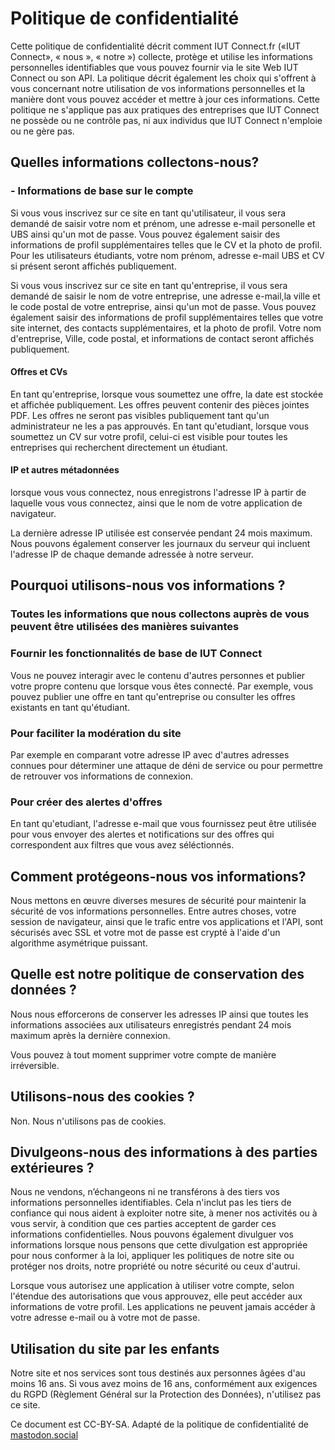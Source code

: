 # Politique de confidentialité

Cette politique de confidentialité décrit comment IUT Connect.fr («IUT Connect», « nous », « notre ») collecte, protège et utilise les informations personnelles identifiables que vous pouvez fournir via le site Web IUT Connect ou son API. La politique décrit également les choix qui s'offrent à vous concernant notre utilisation de vos informations personnelles et la manière dont vous pouvez accéder et mettre à jour ces informations. Cette politique ne s'applique pas aux pratiques des entreprises que IUT Connect ne possède ou ne contrôle pas, ni aux individus que IUT Connect n'emploie ou ne gère pas.

## Quelles informations collectons-nous?

### - Informations de base sur le compte

Si vous vous inscrivez sur ce site en tant qu'utilisateur, il vous sera demandé de saisir votre nom et prénom, une adresse e-mail personelle et UBS ainsi qu'un mot de passe. Vous pouvez également saisir des informations de profil supplémentaires telles que le CV et la photo de profil. Pour les utilisateurs étudiants, votre nom prénom, adresse e-mail UBS et CV si présent seront affichés publiquement.

Si vous vous inscrivez sur ce site en tant qu'entreprise,
il vous sera demandé de saisir le nom de votre entreprise, une adresse e-mail,la ville et le code postal de votre entreprise, ainsi qu'un mot de passe. Vous pouvez également saisir des informations de profil supplémentaires telles que votre site internet, des contacts supplémentaires, et la photo de profil. Votre nom d'entreprise, Ville, code postal, et informations de contact seront affichés publiquement.

#### Offres et CVs

En tant qu'entreprise, lorsque vous soumettez une offre, la date est stockée et affichée publiquement. Les offres peuvent contenir des pièces jointes PDF. Les offres ne seront pas visibles publiquement tant qu'un administrateur ne les a pas approuvés.
En tant qu'etudiant, lorsque vous soumettez un CV sur votre profil, celui-ci est visible pour toutes les entreprises qui recherchent directement un étudiant.

#### IP et autres métadonnées

lorsque vous vous connectez, nous enregistrons l'adresse IP à partir de laquelle vous vous connectez, ainsi que le nom de votre application de navigateur.

La dernière adresse IP utilisée est conservée pendant 24 mois maximum. Nous pouvons également conserver les journaux du serveur qui incluent l'adresse IP de chaque demande adressée à notre serveur.

## Pourquoi utilisons-nous vos informations ?

### Toutes les informations que nous collectons auprès de vous peuvent être utilisées des manières suivantes

### Fournir les fonctionnalités de base de IUT Connect

Vous ne pouvez interagir avec le contenu d'autres personnes et publier votre propre contenu que lorsque vous êtes connecté. Par exemple, vous pouvez publier une offre en tant qu'entreprise ou consulter les offres existants en tant qu'étudiant.

### Pour faciliter la modération du site

Par exemple en comparant votre adresse IP avec d'autres adresses connues pour déterminer une attaque de déni de service ou pour permettre de retrouver vos informations de connexion.

### Pour créer des alertes d'offres

En tant qu'etudiant, l'adresse e-mail que vous fournissez peut être utilisée pour vous envoyer des alertes et notifications sur des offres qui correspondent aux filtres que vous avez séléctionnés.

## Comment protégeons-nous vos informations?

Nous mettons en œuvre diverses mesures de sécurité pour maintenir la sécurité de vos informations personnelles. Entre autres choses, votre session de navigateur, ainsi que le trafic entre vos applications et l'API, sont sécurisés avec SSL et votre mot de passe est crypté à l'aide d'un algorithme asymétrique puissant.

## Quelle est notre politique de conservation des données ?

Nous nous efforcerons de conserver les adresses IP ainsi que toutes les informations associées aux utilisateurs enregistrés pendant 24 mois maximum après la dernière connexion.

Vous pouvez à tout moment supprimer votre compte de manière irréversible.

## Utilisons-nous des cookies ?

Non. Nous n'utilisons pas de cookies.

## Divulgeons-nous des informations à des parties extérieures ?

Nous ne vendons, n’échangeons ni ne transférons à des tiers vos informations personnelles identifiables. Cela n'inclut pas les tiers de confiance qui nous aident à exploiter notre site, à mener nos activités ou à vous servir, à condition que ces parties acceptent de garder ces informations confidentielles. Nous pouvons également divulguer vos informations lorsque nous pensons que cette divulgation est appropriée pour nous conformer à la loi, appliquer les politiques de notre site ou protéger nos droits, notre propriété ou notre sécurité ou ceux d'autrui.

Lorsque vous autorisez une application à utiliser votre compte, selon l'étendue des autorisations que vous approuvez, elle peut accéder aux informations de votre profil. Les applications ne peuvent jamais accéder à votre adresse e-mail ou à votre mot de passe.

## Utilisation du site par les enfants

Notre site et nos services sont tous destinés aux personnes âgées d'au moins 16 ans. Si vous avez moins de 16 ans, conformément aux exigences du RGPD (Règlement Général sur la Protection des Données), n'utilisez pas ce site.

Ce document est CC-BY-SA. Adapté de la politique de confidentialité de [mastodon.social](https://mastodon.social/privacy-policy)
